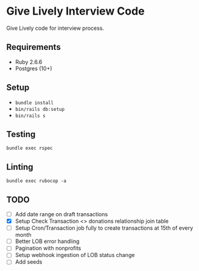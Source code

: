 # Give Lively Interview Code

Give Lively code for interview process.

## Requirements

- Ruby 2.6.6
- Postgres (10+)

## Setup

- `bundle install`
- `bin/rails db:setup`
- `bin/rails s`

## Testing

`bundle exec rspec`

## Linting

`bundle exec rubocop -a`

## TODO

- [ ] Add date range on draft transactions
- [x] Setup Check Transaction <> donations relationship join table
- [ ] Setup Cron/Transaction job fully to create transactions at 15th of every month
- [ ] Better LOB error handling
- [ ] Pagination with nonprofits
- [ ] Setup webhook ingestion of LOB status change
- [ ] Add seeds
